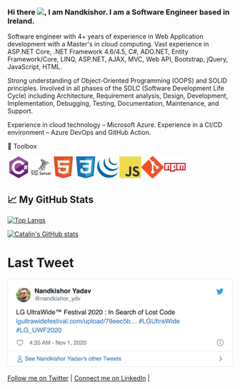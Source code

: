 ### Hi there <img src="https://raw.githubusercontent.com/MartinHeinz/MartinHeinz/master/wave.gif" width="30px">, I am Nandkishor. I am a Software Engineer based in Ireland.

Software engineer with 4+ years of experience in Web Application development with a Master's in cloud computing. Vast experience in ASP.NET Core, .NET Framework 4.6/4.5, C#, ADO.NET, Entity Framework/Core, LINQ, ASP.NET, AJAX, MVC, Web API, Bootstrap, jQuery, JavaScript, HTML.

Strong understanding of Object-Oriented Programming (OOPS) and SOLID principles. Involved in all phases of the SDLC (Software Development Life Cycle) including Architecture, Requirement analysis, Design, Development, Implementation, Debugging, Testing, Documentation, Maintenance, and Support.

Experience in cloud technology – Microsoft Azure. Experience in a CI/CD environment – Azure DevOps and GitHub Action. 

🧰 Toolbox

<img src="https://github.com/devicons/devicon/blob/master/icons/csharp/csharp-original.svg" alt="csharp" width="50" height="50"/><img src="https://github.com/devicons/devicon/blob/master/icons/microsoftsqlserver/microsoftsqlserver-plain-wordmark.svg" alt="microsoftsqlserver" width="50" height="50"/><img src="https://github.com/devicons/devicon/blob/master/icons/html5/html5-original.svg" alt="html5" width="50" height="50"/><img src="https://github.com/devicons/devicon/blob/master/icons/css3/css3-original.svg" alt="css3" width="50" height="50" /><img src="https://github.com/devicons/devicon/blob/master/icons/jquery/jquery-original.svg" alt="jquery" width="50" height="50" /><img src="https://github.com/devicons/devicon/blob/master/icons/javascript/javascript-original.svg" alt="javascript" width="50" height="50" /><img src="https://github.com/devicons/devicon/blob/master/icons/git/git-original.svg" alt="git" width="50" height="50" /><img src="https://github.com/devicons/devicon/blob/master/icons/npm/npm-original-wordmark.svg" alt="npm" width="50" height="50" />

## &#x1f4c8; My GitHub Stats

[![Top Langs](https://github-readme-stats.vercel.app/api/top-langs/?username=nandkishor-yadav&hide=java,html,css,scss&theme=radical)](https://github.com/anuraghazra/github-readme-stats)

[![Catalin's GitHub stats](https://github-readme-stats.vercel.app/api?username=nandkishor-yadav&theme=radical)](https://github.com/anuraghazra/github-readme-stats)

<h1>Last Tweet</h1>
<img src="https://github.com/nandkishor-yadav/nandkishor-yadav/blob/master/tweet.png" width="600">
<p><a href="https://www.twitter.com/nandkishor_ydv">Follow me on Twitter</a> | <a href="https://www.linkedin.com/in/nandkishor-yadav">Connect me on LinkedIn</a> | </p>


